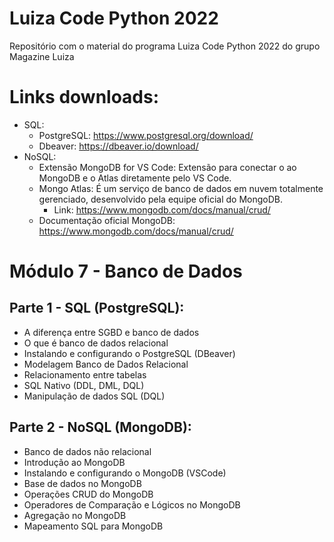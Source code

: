 # Luiza Code Python 2022
Repositório com o material do programa Luiza Code Python 2022 do grupo Magazine Luiza

# Links downloads:
- SQL:
  - PostgreSQL: https://www.postgresql.org/download/
  - Dbeaver: https://dbeaver.io/download/
- NoSQL:
  - Extensão MongoDB for VS Code: Extensão para conectar o ao MongoDB e o Atlas diretamente pelo VS Code.
  - Mongo Atlas: É um serviço de banco de dados em nuvem totalmente gerenciado, desenvolvido pela equipe oficial do MongoDB.
    * Link: https://www.mongodb.com/docs/manual/crud/
  - Documentação oficial MongoDB: https://www.mongodb.com/docs/manual/crud/

# Módulo 7 - Banco de Dados
## Parte 1 - SQL (PostgreSQL):
- A diferença entre SGBD e banco de dados
- O que é banco de dados relacional
- Instalando e configurando o PostgreSQL (DBeaver)
- Modelagem Banco de Dados Relacional
- Relacionamento entre tabelas
- SQL Nativo (DDL, DML, DQL)
- Manipulação de dados SQL (DQL)

## Parte  2 - NoSQL (MongoDB):
- Banco de dados não relacional
- Introdução ao MongoDB
- Instalando e configurando o MongoDB (VSCode)
- Base de dados no MongoDB
- Operações CRUD do MongoDB
- Operadores de Comparação e Lógicos no MongoDB
- Agregação no MongoDB
- Mapeamento SQL para MongoDB
